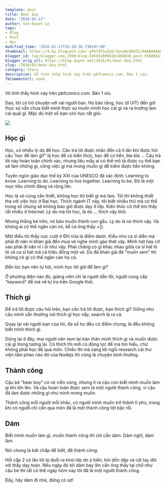 ```yaml
---
template: post
title: Bear boy
date: "2016-01-17"
author: Van-Duyet Le
tags:
- Blog
- Post
- Học
modified_time: '2016-01-17T16:28:36.738+07:00'
thumbnail: https://4.bp.blogspot.com/-yPG7dV1wZyE/VpsoWvXEU5I/AAAAAAAAOF0/QsLc1e8hIVk/s1600/PBF037-Bear_Boy.gif
blogger_id: tag:blogger.com,1999:blog-3454518094181460838.post-5588862307700421667
blogger_orig_url: https://blog.duyet.net/2016/01/bear-boy.html
slug: /2016/01/bear-boy.html
category: Story
description: Vô tình thấy hình này trên pbfcomics.com. Bàn 1 xíu.
fbCommentUrl: none
---
```


Vô tình thấy hình này trên pbfcomics.com. Bàn 1 xíu.

Dạo, tôi có trò chuyện với vài người bạn. Họ bảo rằng, học (ở UIT) đến giờ thực sự vẫn chưa biết mình thực sự muốn mình học cái gì và ra trường làm cái quái gì. Mặc dù một số bạn còn học rất giỏi.

[![](https://4.bp.blogspot.com/-yPG7dV1wZyE/VpsoWvXEU5I/AAAAAAAAOF0/QsLc1e8hIVk/s1600/PBF037-Bear_Boy.gif)](https://blog.duyet.net/2016/01/bear-boy.html)

## Học gì ##
Học, có nhiều lý do để học. Câu trả lời được nhắc đến cả tỉ lần khi được hỏi câu 'học để làm gì?' là học để có kiến thức, học để có tiền, bla bla ...
Câu trả lời này hoàn toàn chính xác, nhưng liệu mấy ai có thể mô tả được cụ thể bạn sẽ làm những gì, công việc gì mà mong muốn gì để kiếm được tiền không.

Tuyên ngôn giáo dục thế kỷ XXI của UNESCO đã xác định: Learning to know. Learning to do. Learning to live together. Learning to be. Đó là một mục tiêu chính đáng và rộng lớn.

Học là vô cùng cần thiết, không học thì biết gì mà làm. Tôi thì không thiết tha với việc học ở Đại học. Thích ngành IT này, tôi biết nhiều thứ mà có thể trong số chúng sẽ không bao giờ được dạy ở lớp. Kiến thức có thể tìm thấy rất nhiều ở Internet. Lý do mà tôi học, là do ... thích vậy thôi.

Nhưng thằng bé trên, nó bảo muốn thành con gấu. Lý do là nó thích vậy. Và không ai có thể ngăn cản nó, kể cả ông thầy =]].

Một điều tôi thấy nực cười ở ĐH nữa là điểm danh. Kiểu như ca sĩ diễn mà phải đi năn nỉ khán giả đến mua vé nghe mình gào thét vậy. Mình hát hay cớ sao phải đi năn nỉ ỉ ôi như vậy. Phải chăng có gì  khác nhau giữa ca sĩ hát lô tô và ca sĩ hát mà cả triệu đồng một vé. Dù đã khán giả đã "muốn xem" thì không có gì có thể ngăn cản họ cả.

Đến lúc bạn nên tự hỏi, mình học tới giờ để làm gì?

Ở phương diện nào đó, giảng viên chỉ là người dẫn lối, người cung cấp "keyword" để mà về tự tra trên Google thôi.

## Thích gì  ##
Để trả lời được câu hỏi trên, bạn cần trả lời được, bạn thích gì? Giống như câu mình vẫn thường nói thích gì học nấy, search là ra cả. 

Quay lại vài người bạn của tôi, đa số họ đều có điểm chung, là đều không biết mình thích gì.

Dừng lại ở đây, mọi người nên xem lại bản thân mình thích gì và muốn được cái gì trong tương lại. Có thích thì mới có động lực để mà tìm hiểu, chứ không phải học để qua môn.
Chiều thi mà sáng tôi ngồi research cái thư viện tầm phào nào đó của Nodejs thì cũng là chuyện bình thường.

## Thành công ##
Cậu bé "bear boy" có vẻ viễn vong, nhưng ít ra cậu còn biết mình muốn làm gì khi lớn lên. Và cậu hoàn toàn được xem là một người thành công, vì cậu đã làm được những gì như mình mong muốn.

Thành công mỗi người mỗi khác, có người mình muốn trở thành tỉ phú, trong khi có người chỉ cần qua môn đã là một thành công tột bậc rồi.

## Dám ##
Biết mình muốn làm gì, muốn thành công thì chỉ cần dám. Dám nghĩ, dám làm.

Nói chung là bất chấp để biết, đề thành công.

Hồi cấp 2 có lần tôi bị đuổi ra khỏi lớp do ý kiến, hỏi dồn dập và cãi tay đôi với thầy dạy toán. Nếu ngày đó tôi dám bay lên cắn ông thầy tại chỗ như cậu bé thì rất có thể ngày hôm nay tôi đã là một người thành công.

Đấy, hãy dám đi nhé, đừng có sợ!
